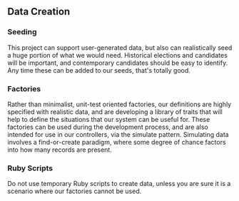 ## Data Creation

### Seeding

This project can support user-generated data, but also can realistically seed a huge portion of what we would need.  Historical elections and candidates will be important, and contemporary candidates should be easy to identify.  Any time these can be added to our seeds, that's totally good.


### Factories

Rather than minimalist, unit-test oriented factories, our definitions are highly specified with realistic data, and are developing a library of traits that will help to define the situations that our system can be useful for.  These factories can be used during the development process, and are also intended for use in our controllers, via the simulate pattern.  Simulating data involves a find-or-create paradigm, where some degree of chance factors into how many records are present.

### Ruby Scripts

Do not use temporary Ruby scripts to create data, unless you are sure it is a scenario where our factories cannot be used.  